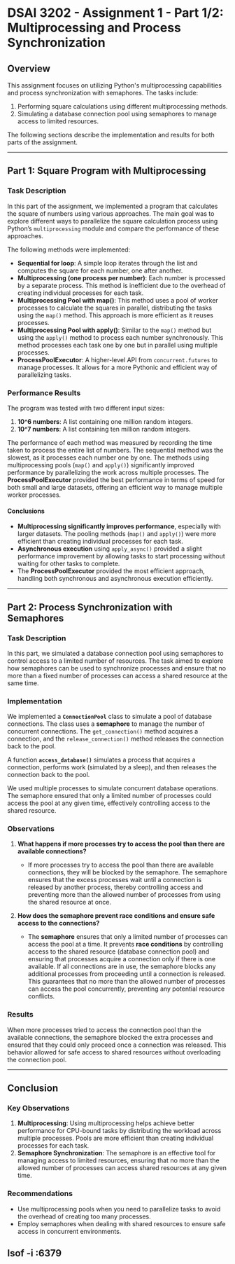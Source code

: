 # DSAI 3202 - Assignment 1 - Part 1/2: Multiprocessing and Process Synchronization

## Overview

This assignment focuses on utilizing Python's multiprocessing capabilities and process synchronization with semaphores. The tasks include:
1. Performing square calculations using different multiprocessing methods.
2. Simulating a database connection pool using semaphores to manage access to limited resources.

The following sections describe the implementation and results for both parts of the assignment.

---

## Part 1: Square Program with Multiprocessing

### Task Description
In this part of the assignment, we implemented a program that calculates the square of numbers using various approaches. The main goal was to explore different ways to parallelize the square calculation process using Python’s `multiprocessing` module and compare the performance of these approaches.

The following methods were implemented:
- **Sequential for loop**: A simple loop iterates through the list and computes the square for each number, one after another.
- **Multiprocessing (one process per number)**: Each number is processed by a separate process. This method is inefficient due to the overhead of creating individual processes for each task.
- **Multiprocessing Pool with map()**: This method uses a pool of worker processes to calculate the squares in parallel, distributing the tasks using the `map()` method. This approach is more efficient as it reuses processes.
- **Multiprocessing Pool with apply()**: Similar to the `map()` method but using the `apply()` method to process each number synchronously. This method processes each task one by one but in parallel using multiple processes.
- **ProcessPoolExecutor**: A higher-level API from `concurrent.futures` to manage processes. It allows for a more Pythonic and efficient way of parallelizing tasks.

### Performance Results

The program was tested with two different input sizes:
1. **10^6 numbers**: A list containing one million random integers.
2. **10^7 numbers**: A list containing ten million random integers.

The performance of each method was measured by recording the time taken to process the entire list of numbers. The sequential method was the slowest, as it processes each number one by one. The methods using multiprocessing pools (`map()` and `apply()`) significantly improved performance by parallelizing the work across multiple processes. The **ProcessPoolExecutor** provided the best performance in terms of speed for both small and large datasets, offering an efficient way to manage multiple worker processes.

#### Conclusions

- **Multiprocessing significantly improves performance**, especially with larger datasets. The pooling methods (`map()` and `apply()`) were more efficient than creating individual processes for each task.
- **Asynchronous execution** using `apply_async()` provided a slight performance improvement by allowing tasks to start processing without waiting for other tasks to complete.
- The **ProcessPoolExecutor** provided the most efficient approach, handling both synchronous and asynchronous execution efficiently.

---

## Part 2: Process Synchronization with Semaphores

### Task Description
In this part, we simulated a database connection pool using semaphores to control access to a limited number of resources. The task aimed to explore how semaphores can be used to synchronize processes and ensure that no more than a fixed number of processes can access a shared resource at the same time.

### Implementation
We implemented a **`ConnectionPool`** class to simulate a pool of database connections. The class uses a **semaphore** to manage the number of concurrent connections. The `get_connection()` method acquires a connection, and the `release_connection()` method releases the connection back to the pool.

A function **`access_database()`** simulates a process that acquires a connection, performs work (simulated by a sleep), and then releases the connection back to the pool.

We used multiple processes to simulate concurrent database operations. The semaphore ensured that only a limited number of processes could access the pool at any given time, effectively controlling access to the shared resource.

### Observations

1. **What happens if more processes try to access the pool than there are available connections?**
   - If more processes try to access the pool than there are available connections, they will be blocked by the semaphore. The semaphore ensures that the excess processes wait until a connection is released by another process, thereby controlling access and preventing more than the allowed number of processes from using the shared resource at once.

2. **How does the semaphore prevent race conditions and ensure safe access to the connections?**
   - The **semaphore** ensures that only a limited number of processes can access the pool at a time. It prevents **race conditions** by controlling access to the shared resource (database connection pool) and ensuring that processes acquire a connection only if there is one available. If all connections are in use, the semaphore blocks any additional processes from proceeding until a connection is released. This guarantees that no more than the allowed number of processes can access the pool concurrently, preventing any potential resource conflicts.

### Results
When more processes tried to access the connection pool than the available connections, the semaphore blocked the extra processes and ensured that they could only proceed once a connection was released. This behavior allowed for safe access to shared resources without overloading the connection pool.

---

## Conclusion

### Key Observations

1. **Multiprocessing**: Using multiprocessing helps achieve better performance for CPU-bound tasks by distributing the workload across multiple processes. Pools are more efficient than creating individual processes for each task.
2. **Semaphore Synchronization**: The semaphore is an effective tool for managing access to limited resources, ensuring that no more than the allowed number of processes can access shared resources at any given time.

### Recommendations

- Use multiprocessing pools when you need to parallelize tasks to avoid the overhead of creating too many processes.
- Employ semaphores when dealing with shared resources to ensure safe access in concurrent environments.


lsof -i :6379
---
